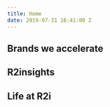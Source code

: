 ```yaml
---
title: Home
date: 2019-07-31 16:41:00 Z
---
```


## Brands we accelerate
## R2insights
## Life at R2i